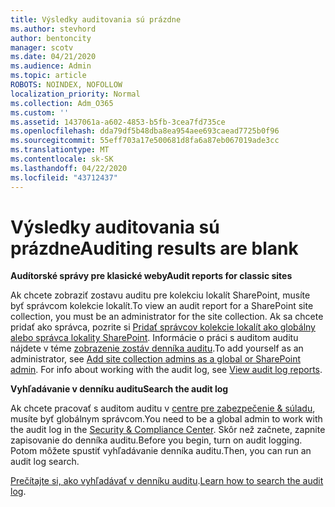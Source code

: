 ```yaml
---
title: Výsledky auditovania sú prázdne
ms.author: stevhord
author: bentoncity
manager: scotv
ms.date: 04/21/2020
ms.audience: Admin
ms.topic: article
ROBOTS: NOINDEX, NOFOLLOW
localization_priority: Normal
ms.collection: Adm_O365
ms.custom: ''
ms.assetid: 1437061a-a602-4853-b5fb-3cea7fd735ce
ms.openlocfilehash: dda79df5b48dba8ea954aee693caead7725b0f96
ms.sourcegitcommit: 55eff703a17e500681d8fa6a87eb067019ade3cc
ms.translationtype: MT
ms.contentlocale: sk-SK
ms.lasthandoff: 04/22/2020
ms.locfileid: "43712437"
---
```

# <a name="auditing-results-are-blank"></a><span data-ttu-id="a1a26-102">Výsledky auditovania sú prázdne</span><span class="sxs-lookup"><span data-stu-id="a1a26-102">Auditing results are blank</span></span>

 <span data-ttu-id="a1a26-103">**Audítorské správy pre klasické weby**</span><span class="sxs-lookup"><span data-stu-id="a1a26-103">**Audit reports for classic sites**</span></span>
  
<span data-ttu-id="a1a26-104">Ak chcete zobraziť zostavu auditu pre kolekciu lokalít SharePoint, musíte byť správcom kolekcie lokalít.</span><span class="sxs-lookup"><span data-stu-id="a1a26-104">To view an audit report for a SharePoint site collection, you must be an administrator for the site collection.</span></span> <span data-ttu-id="a1a26-105">Ak sa chcete pridať ako správca, pozrite si [Pridať správcov kolekcie lokalít ako globálny alebo správca lokality SharePoint](https://go.microsoft.com/fwlink/?linkid=869390). Informácie o práci s auditom auditu nájdete v téme [zobrazenie zostáv denníka auditu](https://go.microsoft.com/fwlink/?linkid=395237).</span><span class="sxs-lookup"><span data-stu-id="a1a26-105">To add yourself as an administrator, see [Add site collection admins as a global or SharePoint admin](https://go.microsoft.com/fwlink/?linkid=869390). For info about working with the audit log, see [View audit log reports](https://go.microsoft.com/fwlink/?linkid=395237).</span></span> 
  
 <span data-ttu-id="a1a26-106">**Vyhľadávanie v denníku auditu**</span><span class="sxs-lookup"><span data-stu-id="a1a26-106">**Search the audit log**</span></span>
  
<span data-ttu-id="a1a26-107">Ak chcete pracovať s auditom auditu v [centre pre zabezpečenie &amp; súladu](https://protection.office.com), musíte byť globálnym správcom.</span><span class="sxs-lookup"><span data-stu-id="a1a26-107">You need to be a global admin to work with the audit log in the [Security &amp; Compliance Center](https://protection.office.com).</span></span> <span data-ttu-id="a1a26-108">Skôr než začnete, zapnite zapisovanie do denníka auditu.</span><span class="sxs-lookup"><span data-stu-id="a1a26-108">Before you begin, turn on audit logging.</span></span> <span data-ttu-id="a1a26-109">Potom môžete spustiť vyhľadávanie denníka auditu.</span><span class="sxs-lookup"><span data-stu-id="a1a26-109">Then, you can run an audit log search.</span></span> 
  
<span data-ttu-id="a1a26-110">[Prečítajte si, ako vyhľadávať v denníku auditu](https://go.microsoft.com/fwlink/?linkid=708432).</span><span class="sxs-lookup"><span data-stu-id="a1a26-110">[Learn how to search the audit log](https://go.microsoft.com/fwlink/?linkid=708432).</span></span>
  

